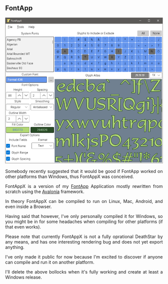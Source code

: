 ﻿
<div align="justify">

## FontApp

![FontAppX](screenshot.png)

Somebody recently suggested that it would be good if FontApp worked on other platforms than Windows, thus FontAppX was conceived.

FontAppX is a version of my [FontApp](https://github.com/Antix-Development/FontApp) Application mostly rewritten from scratch using the [Avalonia](https://avaloniaui.net/) framework.

In theory FontAppX can be compiled to run on Linux, Mac, Android, and even inside a Browser.

Having said that however, I've only personally compiled it for Windows, so you might be in for some headaches when compiling for other platforms (if that even works).

Please note that currently FontAppX is not a fully oprational DeathStar by any means, and has one interesting rendering bug and does not yet export anything.

I've only made it public for now because I'm excited to discover if anyone can compile and run it on another platform.

I'll delete the above bollocks when it's fully working and create at least a Windows release.